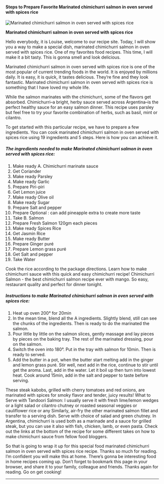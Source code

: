             

#### Steps to Prepare Favorite Marinated chimichurri salmon in oven served with spices rice

![Marinated chimichurri salmon in oven served with spices rice](https://img-global.cpcdn.com/recipes/68a41a9c48ad42e2/751x532cq70/marinated-chimichurri-salmon-in-oven-served-with-spices-rice-recipe-main-photo.jpg)

**Marinated chimichurri salmon in oven served with spices rice**

Hello everybody, it is Louise, welcome to our recipe site. Today, I will show you a way to make a special dish, marinated chimichurri salmon in oven served with spices rice. One of my favorites food recipes. This time, I will make it a bit tasty. This is gonna smell and look delicious.

Marinated chimichurri salmon in oven served with spices rice is one of the most popular of current trending foods in the world. It is enjoyed by millions daily. It is easy, it is quick, it tastes delicious. They’re fine and they look fantastic. Marinated chimichurri salmon in oven served with spices rice is something that I have loved my whole life.

While the salmon marinates with the chimichurri, some of the flavors get absorbed. Chimichurri–a bright, herby sauce served across Argentina–is the perfect healthy sauce for an easy salmon dinner. This recipe uses parsley but feel free to try your favorite combination of herbs, such as basil, mint or cilantro.

To get started with this particular recipe, we have to prepare a few ingredients. You can cook marinated chimichurri salmon in oven served with spices rice using 19 ingredients and 5 steps. Here is how you can achieve it.

##### The ingredients needed to make Marinated chimichurri salmon in oven served with spices rice:

1.  Make ready A. Chimichurri marinate sauce
2.  Get Coriander
3.  Make ready Parsley
4.  Make ready Garlic
5.  Prepare Piri-piri
6.  Get Lemon juice
7.  Make ready Olive oil
8.  Make ready Sugar
9.  Prepare Salt and pepper
10.  Prepare Optional : can add pineapple extra to create more taste
11.  Take B. Salmon
12.  Prepare Fresh Salmon 120gm each pieces
13.  Make ready Spices Rice
14.  Get Jasmin Rice
15.  Make ready Butter
16.  Prepare Ginger puré
17.  Prepare Lemon grass puré
18.  Get Salt and pepper
19.  Take Water

Cook the rice according to the package directions. Learn how to make chimichurri sauce with this quick and easy chimichurri recipe! Chimichurri Salmon - the best chimichurri salmon recipe ever with mango. So easy, restaurant quality and perfect for dinner tonight.

##### Instructions to make Marinated chimichurri salmon in oven served with spices rice:

1.  Heat up oven 200° for 20min
2.  In the mean time, blend all the A ingredients. Slightly blend, still can see the chunks of the ingredients. Then is ready to do the marinated the salmon.
3.  Pour little by little on the salmon slices, gently massage and lay pieces by pieces on the baking tray. The rest of the marinated dressing, pour on the salmon.
4.  Switch the oven into 180°. Put in the tray with salmon for 10min. Then is ready to served.
5.  Add the butter in a pot, when the butter start melting add in the ginger and lemon grass puré. Stir well, next add in the rice, continue to stir until get the aroma. Last, add in the water. Let it boil up then turn into lowest heat. Cook around 15min, add in the salt and pepper to taste before serving.

These steak kabobs, grilled with cherry tomatoes and red onions, are marinated with spices for smoky flavor and tender, juicy results! What to Serve with Tandoori Salmon: I usually serve it with fresh lime/lemon wedges or a light salad or cilantro chutney or roasted seasonal veggies or cauliflower rice or any Similarly, air-fry the other marinated salmon fillet and transfer to a serving dish. Serve with choice of salad and green chutney. In Argentina, chimichurri is used both as a marinade and a sauce for grilled steak, but you can use it also with fish, chicken, lamb, or even pasta. Check out the links at the bottom of the recipe for some different takes on how to make chimichurri sauce from fellow food bloggers.

So that is going to wrap it up for this special food marinated chimichurri salmon in oven served with spices rice recipe. Thanks so much for reading. I’m confident you will make this at home. There’s gonna be interesting food in home recipes coming up. Don’t forget to bookmark this page in your browser, and share it to your family, colleague and friends. Thanks again for reading. Go on get cooking!

* * *